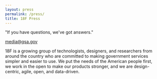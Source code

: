 ```yaml
---
layout: press
permalink: /press/
title: 18F Press
---
```

"If you have questions, we've got answers." </p>

[media@gsa.gov](mailto:media@gsa.gov?Subject=18F%20Media%20Query)

18F is a growing group of technologists, designers, and researchers from around the country who are committed to making government services simpler and easier to use. We put the needs of the American people first, we work in the open to make our products stronger, and we are design-centric, agile, open, and data-driven.

